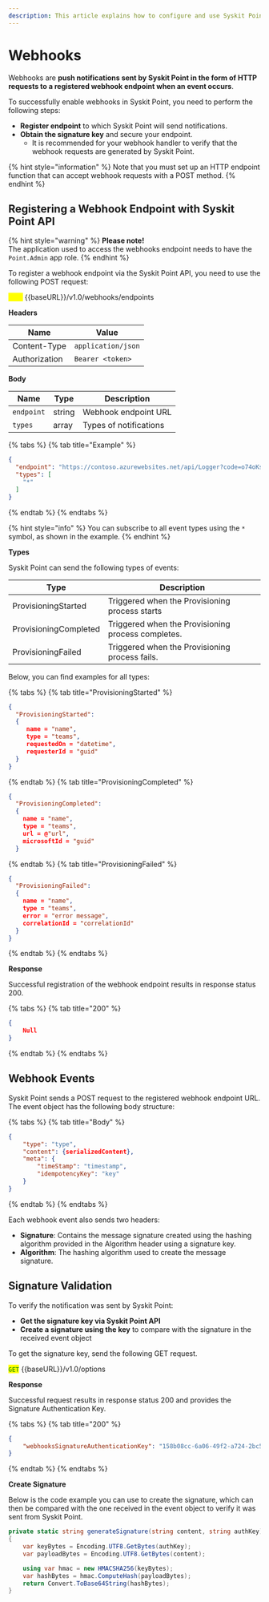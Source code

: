 ```yaml
---
description: This article explains how to configure and use Syskit Point's webhooks.
---
```


# Webhooks

Webhooks are **push notifications sent by Syskit Point in the form of HTTP requests to a registered webhook endpoint when an event occurs**.

To successfully enable webhooks in Syskit Point, you need to perform the following steps:

* **Register endpoint** to which Syskit Point will send notifications.
* **Obtain the signature key** and secure your endpoint.
  * It is recommended for your webhook handler to verify that the webhook requests are generated by Syskit Point.

{% hint style="information" %}
Note that you must set up an HTTP endpoint function that can accept webhook requests with a POST method. 
{% endhint %}

## Registering a Webhook Endpoint with Syskit Point API

{% hint style="warning" %}
**Please note!**\
The application used to access the webhooks endpoint needs to have the `Point.Admin` app role.
{% endhint %}

To register a webhook endpoint via the Syskit Point API, you need to use the following POST request:

<mark style="color:yellow;">`POST`</mark> \{{baseURL\}}/v1.0/webhooks/endpoints

**Headers**

| Name          | Value              |
| ------------- | ------------------ |
| Content-Type  | `application/json` |
| Authorization | `Bearer <token>`   |

**Body**

| Name       | Type   | Description            |
| ---------- | ------ | ---------------------- |
| `endpoint` | string | Webhook endpoint URL   |
| `types`    | array  | Types of notifications |

{% tabs %}
{% tab title="Example" %}
```json
{
  "endpoint": "https://contoso.azurewebsites.net/api/Logger?code=o74oKsbrgHDI-RnekJXdbR3Fba7mZxEmJQNyCIpV6z-ZAzFuwnaWJg==",
  "types": [
    "*"
  ]
}
```
{% endtab %}
{% endtabs %}

{% hint style="info" %}
You can subscribe to all event types using the `*` symbol, as shown in the example.
{% endhint %}

**Types**

Syskit Point can send the following types of events:

| Type                  | Description                                        |
| --------------------- | -------------------------------------------------- |
| ProvisioningStarted   | Triggered when the Provisioning process starts     |
| ProvisioningCompleted | Triggered when the Provisioning process completes. |
| ProvisioningFailed    | Triggered when the Provisioning process fails.     |

Below, you can find examples for all types:

{% tabs %}
{% tab title="ProvisioningStarted" %}
```json
{
  "ProvisioningStarted":  
  {
     name = "name",
     type = "teams",
     requestedOn = "datetime",
     requesterId = "guid"
  }
}
```
{% endtab %}
{% tab title="ProvisioningCompleted" %}
```json
{
  "ProvisioningCompleted": 
  {
    name = "name",
    type = "teams",
    url = @"url",
    microsoftId = "guid"
  }
```
{% endtab %}
{% tab title="ProvisioningFailed" %}
```json
{
  "ProvisioningFailed":  
  {
    name = "name",
    type = "teams",
    error = "error message",
    correlationId = "correlationId"
  }
}
```
{% endtab %}
{% endtabs %}

**Response**

Successful registration of the webhook endpoint results in response status 200.

{% tabs %}
{% tab title="200" %}
```json
{
    Null
}
```
{% endtab %}
{% endtabs %}

## Webhook Events

Syskit Point sends a POST request to the registered webhook endpoint URL.\
The event object has the following body structure:

{% tabs %}
{% tab title="Body" %}
```json
{
    "type": "type",
    "content": {serializedContent},
    "meta": {
        "timeStamp": "timestamp",
        "idempotencyKey": "key"
    }
}
```
{% endtab %}
{% endtabs %}

Each webhook event also sends two headers:

* **Signature**: Contains the message signature created using the hashing algorithm provided in the Algorithm header using a signature key.
* **Algorithm**: The hashing algorithm used to create the message signature.

## Signature Validation

To verify the notification was sent by Syskit Point:

* **Get the signature key via Syskit Point API**
* **Create a signature using the key** to compare with the signature in the received event object

To get the signature key, send the following GET request.

<mark style="color:green;">`GET`</mark> \{{baseURL\}}/v1.0/options

**Response**

Successful request results in response status 200 and provides the Signature Authentication Key.

{% tabs %}
{% tab title="200" %}
```json
{
    "webhooksSignatureAuthenticationKey": "158b08cc-6a06-49f2-a724-2bc514fdcf1e"
}
```
{% endtab %}
{% endtabs %}

**Create Signature**

Below is the code example you can use to create the signature, which can then be compared with the one received in the event object to verify it was sent from Syskit Point.

```csharp
private static string generateSignature(string content, string authKey)
{
    var keyBytes = Encoding.UTF8.GetBytes(authKey);
    var payloadBytes = Encoding.UTF8.GetBytes(content);

    using var hmac = new HMACSHA256(keyBytes);
    var hashBytes = hmac.ComputeHash(payloadBytes);
    return Convert.ToBase64String(hashBytes);
}
```
